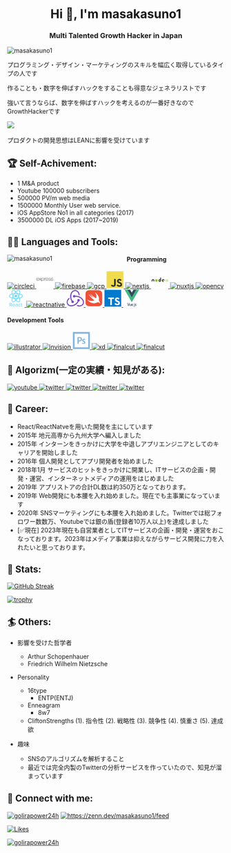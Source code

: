<h1 align="center">Hi 👋, I'm masakasuno1</h1>
<h3 align="center">Multi Talented Growth Hacker in Japan</h3>
<p align="left"> <img src="https://komarev.com/ghpvc/?username=masakasuno1&label=Profile%20views&color=0e75b6&style=flat" alt="masakasuno1" /> </p>
<p>プログラミング・デザイン・マーケティングのスキルを幅広く取得しているタイプの人です</p>
<p>作ることも・数字を伸ばすハックをすることも得意なジェネラリストです</p>
<p>強いて言うならば、数字を伸ばすハックを考えるのが一番好きなのでGrowthHackerです</p>

<img height="200px" src="https://m.media-amazon.com/images/I/51WXLozwKNL.jpg"/>
<p>プロダクトの開発思想はLEANに影響を受けています</p>

<h2 align="left">🏆 Self-Achivement:</h2>

- 1 M&A product
- Youtube 100000 subscribers
- 500000 PV/m web media
- 1500000 Monthly User web service.
- iOS AppStore No1 in all categories (2017)
- 3500000 DL iOS Apps (2017~2019)



<h2 align="left">🧑‍💻 Languages and Tools:</h2>
<img align="left" width="55%" src="https://github-readme-stats.vercel.app/api/top-langs?username=masakasuno1&show_icons=true&locale=en&layout=compact" alt="masakasuno1" />
<p align="left"> 
<h4 align="left">Programming</h4>
<a href="https://circleci.com" target="_blank" rel="noreferrer"> <img src="https://www.vectorlogo.zone/logos/circleci/circleci-icon.svg" alt="circleci" width="40" height="40"/> </a> <a href="https://expressjs.com" target="_blank" rel="noreferrer"> <img src="https://raw.githubusercontent.com/devicons/devicon/master/icons/express/express-original-wordmark.svg" alt="express" width="40" height="40"/> </a> <a href="https://firebase.google.com/" target="_blank" rel="noreferrer"> <img src="https://www.vectorlogo.zone/logos/firebase/firebase-icon.svg" alt="firebase" width="40" height="40"/> </a> <a href="https://cloud.google.com" target="_blank" rel="noreferrer"> <img src="https://www.vectorlogo.zone/logos/google_cloud/google_cloud-icon.svg" alt="gcp" width="40" height="40"/> </a> <a href="https://developer.mozilla.org/en-US/docs/Web/JavaScript" target="_blank" rel="noreferrer"> <img src="https://raw.githubusercontent.com/devicons/devicon/master/icons/javascript/javascript-original.svg" alt="javascript" width="40" height="40"/> </a> <a href="https://nextjs.org/" target="_blank" rel="noreferrer"> <img src="https://cdn.worldvectorlogo.com/logos/nextjs-2.svg" alt="nextjs" width="40" height="40"/> </a> <a href="https://nodejs.org" target="_blank" rel="noreferrer"> <img src="https://raw.githubusercontent.com/devicons/devicon/master/icons/nodejs/nodejs-original-wordmark.svg" alt="nodejs" width="40" height="40"/> </a> <a href="https://nuxtjs.org/" target="_blank" rel="noreferrer"> <img src="https://www.vectorlogo.zone/logos/nuxtjs/nuxtjs-icon.svg" alt="nuxtjs" width="40" height="40"/> </a> <a href="https://opencv.org/" target="_blank" rel="noreferrer"> <img src="https://www.vectorlogo.zone/logos/opencv/opencv-icon.svg" alt="opencv" width="40" height="40"/> </a> <a href="https://reactjs.org/" target="_blank" rel="noreferrer"> <img src="https://raw.githubusercontent.com/devicons/devicon/master/icons/react/react-original-wordmark.svg" alt="react" width="40" height="40"/> </a> <a href="https://reactnative.dev/" target="_blank" rel="noreferrer"> <img src="https://reactnative.dev/img/header_logo.svg" alt="reactnative" width="40" height="40"/> </a> <a href="https://redux.js.org" target="_blank" rel="noreferrer"> <img src="https://raw.githubusercontent.com/devicons/devicon/master/icons/redux/redux-original.svg" alt="redux" width="40" height="40"/> </a> <a href="https://developer.apple.com/swift/" target="_blank" rel="noreferrer"> <img src="https://raw.githubusercontent.com/devicons/devicon/master/icons/swift/swift-original.svg" alt="swift" width="40" height="40"/> </a> <a href="https://www.typescriptlang.org/" target="_blank" rel="noreferrer"> <img src="https://raw.githubusercontent.com/devicons/devicon/master/icons/typescript/typescript-original.svg" alt="typescript" width="40" height="40"/> </a> <a href="https://vuejs.org/" target="_blank" rel="noreferrer"> <img src="https://raw.githubusercontent.com/devicons/devicon/master/icons/vuejs/vuejs-original-wordmark.svg" alt="vuejs" width="40" height="40"/> </a> 
<h4 align="left">Development Tools</h4> 
<p align="left"> <a href="https://www.adobe.com/in/products/illustrator.html" target="_blank" rel="noreferrer"> <img src="https://www.vectorlogo.zone/logos/adobe_illustrator/adobe_illustrator-icon.svg" alt="illustrator" width="40" height="40"/> </a> <a href="https://www.invisionapp.com/" target="_blank" rel="noreferrer"> <img src="https://www.vectorlogo.zone/logos/invisionapp/invisionapp-icon.svg" alt="invision" width="40" height="40"/> </a> <a href="https://www.photoshop.com/en" target="_blank" rel="noreferrer"> <img src="https://raw.githubusercontent.com/devicons/devicon/master/icons/photoshop/photoshop-line.svg" alt="photoshop" width="40" height="40"/> </a> <a href="https://www.adobe.com/products/xd.html" target="_blank" rel="noreferrer"> <img src="https://cdn.worldvectorlogo.com/logos/adobe-xd.svg" alt="xd" width="40" height="40"/> </a> 
<a href="" target="_blank" rel="noreferrer">
<img src="https://help.apple.com/assets/6169D386C62BCC4E874FA2D0/6169D39EC62BCC4E874FA2E0/ja_JP/97f5f4dfe6df84d78caacff68ec63538.png" alt="finalcut" width="40" height="40"/>
</a>
<a href="" target="_blank" rel="noreferrer">
<img src="https://upload.wikimedia.org/wikipedia/commons/thumb/5/50/Vyond_2018.svg/220px-Vyond_2018.svg.png" alt="finalcut" width="40" height="40"/>
</a>

</p>
</p>

<h2 align="left">🔮 Algorizm(一定の実績・知見がある):</h2> 
<p align="left">
<a href="" target="_blank" rel="noreferrer">
<img src="https://cdn-icons-png.flaticon.com/512/1384/1384060.png" alt="youtube" width="40" height="40"/>
</a>
<a href="" target="_blank" rel="noreferrer">
<img src="https://cdn-icons-png.flaticon.com/512/733/733579.png" alt="twitter" width="40" height="40"/>
</a>
<a href="" target="_blank" rel="noreferrer">
<img src="https://cdn-icons-png.flaticon.com/512/3116/3116491.png" alt="twitter" width="40" height="40"/>
</a>
<a href="" target="_blank" rel="noreferrer">
<img src="https://cdn-icons-png.flaticon.com/512/300/300221.png" alt="twitter" width="40" height="40"/>
</a>
<a href="" target="_blank" rel="noreferrer">
<img src="https://cdn-icons-png.flaticon.com/512/0/747.png" alt="twitter" width="40" height="40"/>
</a>
</p>


<h2 align="left">👼 Career:</h2>

- React/ReactNatveを用いた開発を主にしています
- 2015年 地元高専から九州大学へ編入しました
- 2015年 インターンをきっかけに大学を中退しアプリエンジニアとしてのキャリアを開始しました
- 2016年 個人開発としてアプリ開発者を始めました
- 2018年1月 サービスのヒットをきっかけに開業し、ITサービスの企画・開発・運営、インターネットメディアの運用をはじめました
- 2019年 アプリストアの合計DL数は約350万となっております。
- 2019年 Web開発にも本腰を入れ始めました。現在でも主事業になっています
- 2020年 SNSマーケティングにも本腰を入れ始めました。Twitterでは総フォロワー数数万、Youtubeでは銀の盾(登録者10万人以上)を達成しました
- [✅現在] 2023年現在も自営業者としてITサービスの企画・開発・運営をおこなっております。2023年はメディア事業は抑えながらサービス開発に力を入れたいと思っております。


<h2>🌟 Stats:</h2>

[![GitHub Streak](http://github-readme-streak-stats.herokuapp.com?user=masakasuno1&theme=blueberry&hide_border=true)](https://git.io/streak-stats)

[![trophy](https://github-profile-trophy.vercel.app/?username=MASAKASUNO1&theme=discord&rank=S,AAA)](https://github.com/ryo-ma/github-profile-trophy)


<h2>🏄 Others:</h2>

  - 影響を受けた哲学者
    - Arthur Schopenhauer
    - Friedrich Wilhelm Nietzsche     
  
  - Personality
    - 16type
      - ENTP(ENTJ)
    - Enneagram
      - 8w7
    - CliftonStrengths
      (1). 指令性
      (2). 戦略性
      (3). 競争性
      (4). 慎重さ
      (5). 達成欲

  - 趣味
    - SNSのアルゴリズムを解析すること
    - 最近では完全内製のTwitterの分析サービスを作っていたので、知見が溜まっています


<h2 align="left">📩 Connect with me:</h2>
<p align="left">
<a href="https://twitter.com/golirapower24h" target="blank"><img align="center" src="https://raw.githubusercontent.com/rahuldkjain/github-profile-readme-generator/master/src/images/icons/Social/twitter.svg" alt="golirapower24h" height="30" width="40" /></a>
<a href="/https://zenn.dev/masakasuno1/feed" target="blank"><img align="center" src="https://raw.githubusercontent.com/rahuldkjain/github-profile-readme-generator/master/src/images/icons/Social/rss.svg" alt="https://zenn.dev/masakasuno1/feed" height="30" width="40" /></a>
</p>

[![Likes](https://badgen.org/img/zenn/masakasuno1/likes?style=for-the-badge)](https://zenn.dev/masakasuno1)
<p align="left"> <a href="https://twitter.com/golirapower24h" target="blank"><img src="https://img.shields.io/twitter/follow/golirapower24h?logo=twitter&style=for-the-badge" alt="golirapower24h" /></a> </p>



